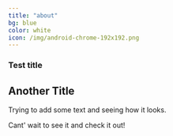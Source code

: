 ```yaml
---
title: "about"
bg: blue
color: white
icon: /img/android-chrome-192x192.png
---
```


### Test title

## Another Title

Trying to add some text and seeing how it looks.

Cant' wait to see it and check it out!
